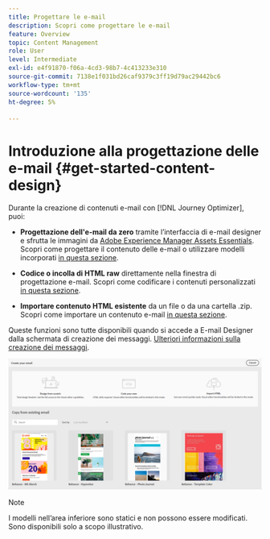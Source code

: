 ```yaml
---
title: Progettare le e-mail
description: Scopri come progettare le e-mail
feature: Overview
topic: Content Management
role: User
level: Intermediate
exl-id: e4f91870-f06a-4cd3-98b7-4c413233e310
source-git-commit: 7138e1f031bd26caf9379c3ff19d79ac29442bc6
workflow-type: tm+mt
source-wordcount: '135'
ht-degree: 5%

---
```


# Introduzione alla progettazione delle e-mail {#get-started-content-design}

Durante la creazione di contenuti e-mail con [!DNL Journey Optimizer], puoi:

* **Progettazione dell&#39;e-mail da zero** tramite l’interfaccia di e-mail designer e sfrutta le immagini da [Adobe Experience Manager Assets Essentials](assets-essentials.md). Scopri come progettare il contenuto delle e-mail o utilizzare modelli incorporati [in questa sezione](create-email-content.md).

* **Codice o incolla di HTML raw** direttamente nella finestra di progettazione e-mail. Scopri come codificare i contenuti personalizzati [in questa sezione](existing-content.md#import-raw-html-code).

* **Importare contenuto HTML esistente** da un file o da una cartella .zip. Scopri come importare un contenuto e-mail [in questa sezione](existing-content.md#import-html-content-from-file).

Queste funzioni sono tutte disponibili quando si accede a E-mail Designer dalla schermata di creazione dei messaggi. [Ulteriori informazioni sulla creazione dei messaggi](create-message.md).

![](assets/content-editors.png)

>[!NOTE]
>
>I modelli nell’area inferiore sono statici e non possono essere modificati. Sono disponibili solo a scopo illustrativo.
